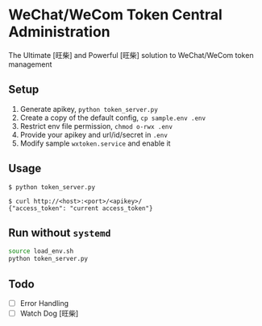 # WeChat/WeCom Token Central Administration

The Ultimate [旺柴] and Powerful [旺柴] solution to WeChat/WeCom token management 

## Setup

1. Generate apikey, `python token_server.py`
2. Create a copy of the default config,  `cp sample.env .env`
3. Restrict env file permission, `chmod o-rwx .env`
4. Provide your apikey and url/id/secret in `.env`
5. Modify sample `wxtoken.service` and enable it

## Usage

```shell
$ python token_server.py

$ curl http://<host>:<port>/<apikey>/
{"access_token": "current access_token"}
```

## Run without `systemd`

```bash
source load_env.sh
python token_server.py
```

## Todo

- [ ] Error Handling
- [ ] Watch Dog [旺柴]
